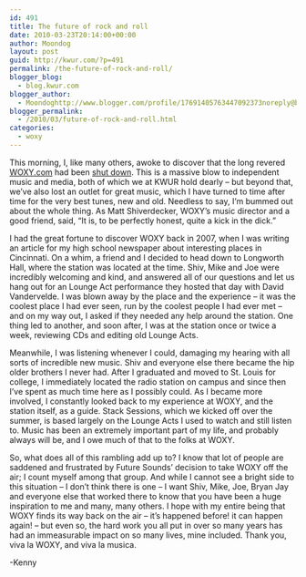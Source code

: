 ```yaml
---
id: 491
title: The future of rock and roll
date: 2010-03-23T20:14:00+00:00
author: Moondog
layout: post
guid: http://kwur.com/?p=491
permalink: /the-future-of-rock-and-roll/
blogger_blog:
  - blog.kwur.com
blogger_author:
  - Moondoghttp://www.blogger.com/profile/17691405763447092373noreply@blogger.com
blogger_permalink:
  - /2010/03/future-of-rock-and-roll.html
categories:
  - woxy
---
```

<div class="pf-content">
  <p>
    This morning, I, like many others, awoke to discover that the long revered <a href="www.woxy.com">WOXY.com</a> had been <a href="http://news.cincinnati.com/article/20100323/ENT03/100323004/WOXY.com+shutting+down+">shut down</a>. This is a massive blow to independent music and media, both of which we at KWUR hold dearly &#8211; but beyond that, we&#8217;ve also lost an outlet for great music, which I have turned to time after time for the very best tunes, new and old. Needless to say, I&#8217;m bummed out about the whole thing. As Matt Shiverdecker, WOXY&#8217;s music director and a good friend, said, &#8220;It is, to be perfectly honest, quite a kick in the dick.&#8221;
  </p>
  
  <p>
    I had the great fortune to discover WOXY back in 2007, when I was writing an article for my high school newspaper about interesting places in Cincinnati. On a whim, a friend and I decided to head down to Longworth Hall, where the station was located at the time. Shiv, Mike and Joe were incredibly welcoming and kind, and answered all of our questions and let us hang out for an Lounge Act performance they hosted that day with David Vandervelde. I was blown away by the place and the experience &#8211; it was the coolest place I had ever seen, run by the coolest people I had ever met &#8211; and on my way out, I asked if they needed any help around the station. One thing led to another, and soon after, I was at the station once or twice a week, reviewing CDs and editing old Lounge Acts.
  </p>
  
  <p>
    Meanwhile, I was listening whenever I could, damaging my hearing with all sorts of incredible new music. Shiv and everyone else there became the hip older brothers I never had. After I graduated and moved to St. Louis for college, I immediately located the radio station on campus and since then I&#8217;ve spent as much time here as I possibly could. As I became more involved, I constantly looked back to my experience at WOXY, and the station itself, as a guide. Stack Sessions, which we kicked off over the summer, is based largely on the Lounge Acts I used to watch and still listen to. Music has been an extremely important part of my life, and probably always will be, and I owe much of that to the folks at WOXY.
  </p>
  
  <p>
    So, what does all of this rambling add up to? I know that lot of people are saddened and frustrated by Future Sounds&#8217; decision to take WOXY off the air; I count myself among that group. And while I cannot see a bright side to this situation &#8211; I don&#8217;t think there is one &#8211; I want Shiv, Mike, Joe, Bryan Jay and everyone else that worked there to know that you have been a huge inspiration to me and many, many others. I hope with my entire being that WOXY finds its way back on the air &#8211; it&#8217;s happened before! it can happen again! &#8211; but even so, the hard work you all put in over so many years has had an immeasurable impact on so many lives, mine included. Thank you, viva la WOXY, and viva la musica.
  </p>
  
  <p>
    -Kenny
  </p>
</div>